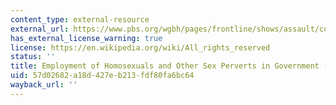 ```yaml
---
content_type: external-resource
external_url: https://www.pbs.org/wgbh/pages/frontline/shows/assault/context/employment.html
has_external_license_warning: true
license: https://en.wikipedia.org/wiki/All_rights_reserved
status: ''
title: Employment of Homosexuals and Other Sex Perverts in Government (1950)
uid: 57d02682-a18d-427e-b213-fdf80fa6bc64
wayback_url: ''
---
```

